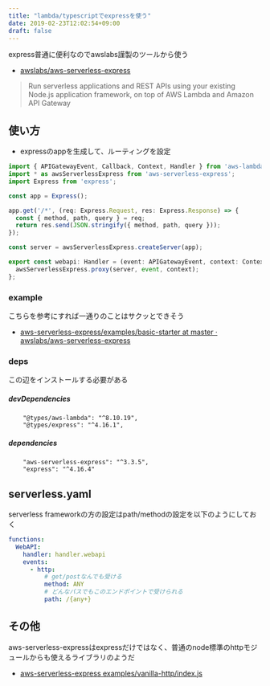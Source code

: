 ```yaml
---
title: "lambda/typescriptでexpressを使う"
date: 2019-02-23T12:02:54+09:00
draft: false
---
```


express普通に便利なのでawslabs謹製のツールから使う

- [awslabs/aws-serverless-express](https://github.com/awslabs/aws-serverless-express)

> Run serverless applications and REST APIs using your existing Node.js application framework, on top of AWS Lambda and Amazon API Gateway


## 使い方

- expressのappを生成して、ルーティングを設定

```ts
import { APIGatewayEvent, Callback, Context, Handler } from 'aws-lambda';
import * as awsServerlessExpress from 'aws-serverless-express';
import Express from 'express';

const app = Express();

app.get('/*', (req: Express.Request, res: Express.Response) => {
  const { method, path, query } = req;
  return res.send(JSON.stringify({ method, path, query }));
});

const server = awsServerlessExpress.createServer(app);

export const webapi: Handler = (event: APIGatewayEvent, context: Context) => {
  awsServerlessExpress.proxy(server, event, context);
};
```

### example

こちらを参考にすれば一通りのことはサクッとできそう

- [aws-serverless-express/examples/basic-starter at master · awslabs/aws-serverless-express](https://github.com/awslabs/aws-serverless-express/tree/master/examples/basic-starter)


### deps

この辺をインストールする必要がある

##### devDependencies

```
    "@types/aws-lambda": "^8.10.19",
    "@types/express": "^4.16.1",
```

##### dependencies

```
    "aws-serverless-express": "^3.3.5",
    "express": "^4.16.4"
```


## serverless.yaml

serverless frameworkの方の設定はpath/methodの設定を以下のようにしておく

```yaml
functions:
  WebAPI:
    handler: handler.webapi
    events:
      - http:
          # get/postなんでも受ける
          method: ANY
          # どんなパスでもこのエンドポイントで受けられる
          path: /{any+}
```


## その他

aws-serverless-expressはexpressだけではなく、普通のnode標準のhttpモジュールからも使えるライブラリのようだ

- [aws-serverless-express examples/vanilla-http/index.js](https://github.com/awslabs/aws-serverless-express/blob/master/examples/vanilla-http/index.js)

